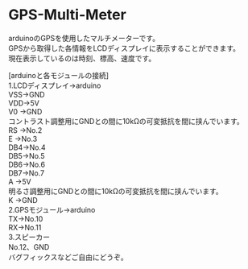 # GPS-Multi-Meter
arduinoのGPSを使用したマルチメーターです。  
GPSから取得した各情報をLCDディスプレイに表示することができます。  
現在表示しているのは時刻、標高、速度です。  
  
[arduinoと各モジュールの接続]  
1.LCDディスプレイ->arduino  
  VSS->GND  
  VDD->5V  
  V0 ->GND  
      コントラスト調整用にGNDとの間に10kΩの可変抵抗を間に挟んでいます。  
  RS ->No.2  
  E  ->No.3  
  DB4->No.4  
  DB5->No.5  
  DB6->No.6  
  DB7->No.7  
  A  ->5V  
       明るさ調整用にGNDとの間に10kΩの可変抵抗を間に挟んでいます。  
  K  ->GND  
2.GPSモジュール->arduino  
  TX->No.10  
  RX->No.11  
3.スピーカー  
  No.12、GND    
バグフィックスなどご自由にどうぞ。  
